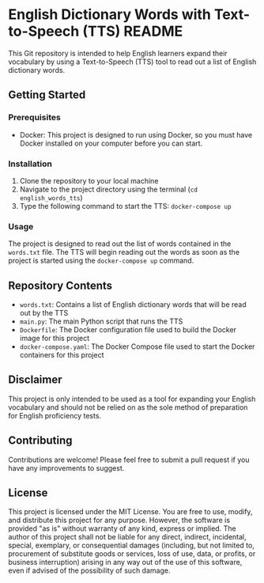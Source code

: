 # English Dictionary Words with Text-to-Speech (TTS) README

This Git repository is intended to help English learners expand their vocabulary by using a Text-to-Speech (TTS) tool to read out a list of English dictionary words.

## Getting Started

### Prerequisites

-   Docker: This project is designed to run using Docker, so you must have Docker installed on your computer before you can start.

### Installation

1.  Clone the repository to your local machine
2.  Navigate to the project directory using the terminal (`cd english_words_tts`)
3.  Type the following command to start the TTS: `docker-compose up`

### Usage

The project is designed to read out the list of words contained in the `words.txt` file. The TTS will begin reading out the words as soon as the project is started using the `docker-compose up` command.

## Repository Contents

-   `words.txt`: Contains a list of English dictionary words that will be read out by the TTS
-   `main.py`: The main Python script that runs the TTS
-   `Dockerfile`: The Docker configuration file used to build the Docker image for this project
-   `docker-compose.yaml`: The Docker Compose file used to start the Docker containers for this project

## Disclaimer

This project is only intended to be used as a tool for expanding your English vocabulary and should not be relied on as the sole method of preparation for English proficiency tests.

## Contributing

Contributions are welcome! Please feel free to submit a pull request if you have any improvements to suggest.

## License

This project is licensed under the MIT License. You are free to use, modify, and distribute this project for any purpose. However, the software is provided "as is" without warranty of any kind, express or implied. The author of this project shall not be liable for any direct, indirect, incidental, special, exemplary, or consequential damages (including, but not limited to, procurement of substitute goods or services, loss of use, data, or profits, or business interruption) arising in any way out of the use of this software, even if advised of the possibility of such damage.
